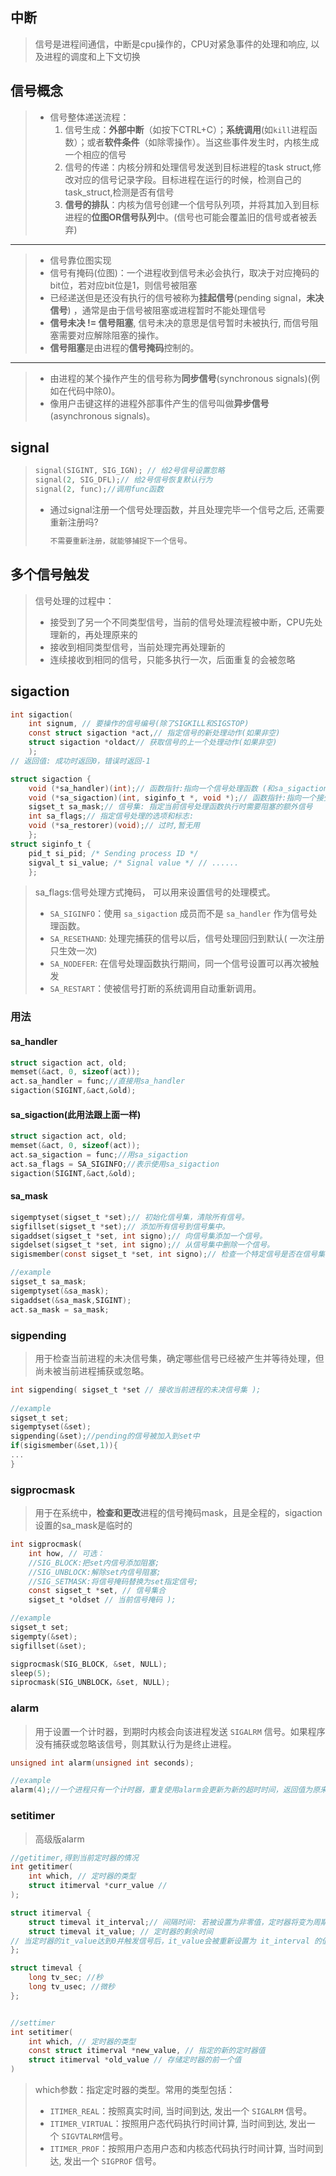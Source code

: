## 中断
> 信号是进程间通信，中断是cpu操作的，CPU对紧急事件的处理和响应, 以及进程的调度和上下文切换
## 信号概念

>- 信号整体递送流程：
>    1. 信号生成：**外部中断**（如按下CTRL+C）；**系统调用**(如`kill`进程函数）；或者**软件条件**（如除零操作）。当这些事件发生时，内核生成一个相应的信号
>    2. 信号的传递：内核分辨和处理信号发送到目标进程的task struct,修改对应的信号记录字段。目标进程在运行的时候，检测自己的task_struct,检测是否有信号
>    3. **信号的排队**：内核为信号创建一个信号队列项，并将其加入到目标进程的**位图OR信号队列**中。(信号也可能会覆盖旧的信号或者被丢弃)
---
>    - 信号靠位图实现
>    - 信号有掩码(位图)：一个进程收到信号未必会执行，取决于对应掩码的bit位，若对应bit位是1，则信号被阻塞
>    - 已经递送但是还没有执行的信号被称为**挂起信号**(pending signal，**未决信号**) ，通常是由于信号被阻塞或进程暂时不能处理信号
>    - **信号未决 != 信号阻塞**, 信号未决的意思是信号暂时未被执行, 而信号阻塞需要对应解除阻塞的操作。
>    - **信号阻塞**是由进程的**信号掩码**控制的。

---
>    - 由进程的某个操作产生的信号称为**同步信号**(synchronous signals)(例如在代码中除0)。
>    - 像用户击键这样的进程外部事件产生的信号叫做**异步信号**(asynchronous signals)。
>

## signal
>````c
> signal(SIGINT, SIG_IGN); // 给2号信号设置忽略
> signal(2, SIG_DFL);// 给2号信号恢复默认行为 
> signal(2, func);//调用func函数
>````
>- 通过signal注册一个信号处理函数，并且处理完毕一个信号之后, 还需要重新注册吗?
>    ```c
>    不需要重新注册，就能够捕捉下一个信号。
>    ```
## 多个信号触发
> 信号处理的过程中：
> - 接受到了另一个不同类型信号，当前的信号处理流程被中断，CPU先处理新的，再处理原来的
> - 接收到相同类型信号，当前处理完再处理新的
> - 连续接收到相同的信号，只能多执行一次，后面重复的会被忽略

## sigaction
```c
int sigaction( 
    int signum, // 要操作的信号编号(除了SIGKILL和SIGSTOP) 
    const struct sigaction *act,// 指定信号的新处理动作(如果非空) 
    struct sigaction *oldact// 获取信号的上一个处理动作(如果非空) 
    ); 
// 返回值: 成功时返回0，错误时返回-1
```
```c
struct sigaction {
    void (*sa_handler)(int);// 函数指针:指向一个信号处理函数 (和sa_sigaction选一个即可) 
    void (*sa_sigaction)(int, siginfo_t *, void *);// 函数指针:指向一个接受三个参数的信号处理函数 
    sigset_t sa_mask;// 信号集: 指定当前信号处理函数执行时需要阻塞的额外信号 
    int sa_flags;// 指定信号处理的选项和标志: 
    void (*sa_restorer)(void);// 过时,暂无用 
    };
struct siginfo_t { 
    pid_t si_pid; /* Sending process ID */
    sigval_t si_value; /* Signal value */ // ......
    };
```
> sa_flags:信号处理方式掩码， 可以用来设置信号的处理模式。
>- `SA_SIGINFO`：使用 `sa_sigaction` 成员而不是 `sa_handler` 作为信号处理函数。
>- `SA_RESETHAND`: 处理完捕获的信号以后，信号处理回归到默认( 一次注册只生效一次)
>- `SA_NODEFER`: 在信号处理函数执行期间，同一个信号设置可以再次被触发
>- `SA_RESTART`：使被信号打断的系统调用自动重新调用。
### 用法
#### sa_handler
```c
struct sigaction act, old;
memset(&act, 0, sizeof(act));
act.sa_handler = func;//直接用sa_handler
sigaction(SIGINT,&act,&old);
```
#### sa_sigaction(此用法跟上面一样)
```c
struct sigaction act, old;
memset(&act, 0, sizeof(act));
act.sa_sigaction = func;//用sa_sigaction
act.sa_flags = SA_SIGINFO;//表示使用sa_sigaction
sigaction(SIGINT,&act,&old);
```
#### sa_mask
```c
sigemptyset(sigset_t *set);// 初始化信号集，清除所有信号。 
sigfillset(sigset_t *set);// 添加所有信号到信号集中。 
sigaddset(sigset_t *set, int signo);// 向信号集添加一个信号。 
sigdelset(sigset_t *set, int signo);// 从信号集中删除一个信号。 
sigismember(const sigset_t *set, int signo);// 检查一个特定信号是否在信号集中。

//example
sigset_t sa_mask;
sigemptyset(&sa_mask);
sigaddset(&sa_mask,SIGINT);
act.sa_mask = sa_mask;
```
### sigpending

> 用于检查当前进程的未决信号集，确定哪些信号已经被产生并等待处理，但尚未被当前进程捕获或忽略。
```c
int sigpending( sigset_t *set // 接收当前进程的未决信号集 );
			   
//example
sigset_t set;
sigemptyset(&set);
sigpending(&set);//pending的信号被加入到set中
if(sigismember(&set,1)){
...
}
```
### sigprocmask
> 用于在系统中，**检查和更改**进程的信号掩码mask，且是全程的，sigaction设置的sa_mask是临时的
```c
int sigprocmask( 
    int how, // 可选：
    //SIG_BLOCK:把set内信号添加阻塞; 
    //SIG_UNBLOCK:解除set内信号阻塞; 
    //SIG_SETMASK:将信号掩码替换为set指定信号;
    const sigset_t *set, // 信号集合 
    sigset_t *oldset // 当前信号掩码 );

//example
sigset_t set;
sigempty(&set);
sigfillset(&set);

sigprocmask(SIG_BLOCK, &set, NULL);
sleep(5);
siprocmask(SIG_UNBLOCK，&set, NULL);
```

### alarm
> 用于设置一个计时器，到期时内核会向该进程发送 `SIGALRM` 信号。如果程序没有捕获或忽略该信号，则其默认行为是终止进程。
```c
unsigned int alarm(unsigned int seconds);

//example
alarm(4);//一个进程只有一个计时器，重复使用alarm会更新为新的超时时间，返回值为原来计时器的剩余秒数
```

### setitimer
>高级版alarm

```c
//getitimer,得到当前定时器的情况
int getitimer( 
    int which, // 定时器的类型 
    struct itimerval *curr_value // 
); 

struct itimerval { 
    struct timeval it_interval;// 间隔时间: 若被设置为非零值，定时器将变为周期性的 
    struct timeval it_value; // 定时器的剩余时间 
// 当定时器的it_value达到0并触发信号后，it_value会被重新设置为 it_interval 的值，然后定时器再次开始计时 
}; 

struct timeval {
    long tv_sec; //秒
    long tv_usec; //微秒
};


//settimer
int setitimer( 
    int which, // 定时器的类型 
    const struct itimerval *new_value, // 指定的新的定时器值 
    struct itimerval *old_value // 存储定时器的前一个值 
)
```
>which参数：指定定时器的类型。常用的类型包括：
>- `ITIMER_REAL`：按照真实时间, 当时间到达, 发出一个 `SIGALRM` 信号。
>- `ITIMER_VIRTUAL`：按照用户态代码执行时间计算, 当时间到达, 发出一个 `SIGVTALRM`信号。
>- `ITIMER_PROF`：按照用户态用户态和内核态代码执行时间计算, 当时间到达, 发出一个 `SIGPROF` 信号。
